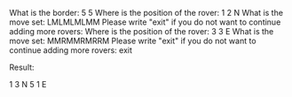 What is the border: 5 5
Where is the position of the rover: 1 2 N
What is the move set: LMLMLMLMM
Please write "exit" if you do not want to continue adding more rovers: 
Where is the position of the rover: 3 3 E
What is the move set: MMRMMRMRRM
Please write "exit" if you do not want to continue adding more rovers: exit

Result:

1 3 N
5 1 E
